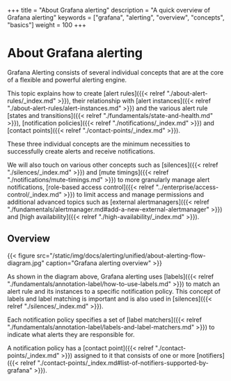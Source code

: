+++
title = "About Grafana alerting"
description = "A quick overview of Grafana alerting"
keywords = ["grafana", "alerting", "overview", "concepts", "basics"]
weight = 100
+++

# About Grafana alerting

Grafana Alerting consists of several individual concepts that are at the core of a flexible and powerful alerting engine.

This topic explains how to create [alert rules]({{< relref "./about-alert-rules/_index.md" >}}), their relationship with [alert instances]({{< relref "./about-alert-rules/alert-instances.md" >}}) and the various alert rule [states and transitions]({{< relref "./fundamentals/state-and-health.md" >}}), [notification policies]({{< relref "./notifications/_index.md" >}}) and [contact points]({{< relref "./contact-points/_index.md" >}}).

These three individual concepts are the minimum necessities to successfully create alerts and receive notifications.

We will also touch on various other concepts such as [silences]({{< relref "./silences/_index.md" >}}) and [mute timings]({{< relref "./notifications/mute-timings.md" >}}) to more granularly manage alert notifications, [role-based access control]({{< relref "../enterprise/access-control/_index.md" >}}) to limit access and manage permissions and additional advanced topics such as [external alertmanagers]({{< relref "./fundamentals/alertmanager.md#add-a-new-external-alertmanager" >}}) and [high availability]({{< relref "./high-availability/_index.md" >}}).

## Overview

{{< figure src="/static/img/docs/alerting/unified/about-alerting-flow-diagram.jpg" caption="Grafana alerting overview" >}}

As shown in the diagram above, Grafana alerting uses [labels]({{< relref "./fundamentals/annotation-label/how-to-use-labels.md" >}}) to match an alert rule and its instances to a specific notification policy. This concept of labels and label matching is important and is also used in [silences]({{< relref "./silences/_index.md" >}}).

Each notification policy specifies a set of [label matchers]({{< relref "./fundamentals/annotation-label/labels-and-label-matchers.md" >}}) to indicate what alerts they are responsible for.

A notification policy has a [contact point]({{< relref "./contact-points/_index.md" >}}) assigned to it that consists of one or more [notifiers]({{< relref "./contact-points/_index.md#list-of-notifiers-supported-by-grafana" >}}).

